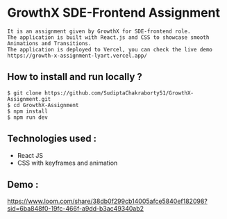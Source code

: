 # GrowthX SDE-Frontend Assignment
    It is an assignment given by GrowthX for SDE-frontend role. 
    The application is built with React.js and CSS to showcase smooth Animations and Transitions.
    The application is deployed to Vercel, you can check the live demo https://growth-x-assignment-lyart.vercel.app/

## **How to install and run locally ?**

```
$ git clone https://github.com/SudiptaChakraborty51/GrowthX-Assignment.git
$ cd GrowthX-Assignment
$ npm install
$ npm run dev
```   

## **Technologies used :**

- React JS
- CSS with keyframes and animation

## **Demo :**

https://www.loom.com/share/38db0f299cb14005afce5840ef182098?sid=6ba848f0-19fc-466f-a9dd-b3ac49340ab2
